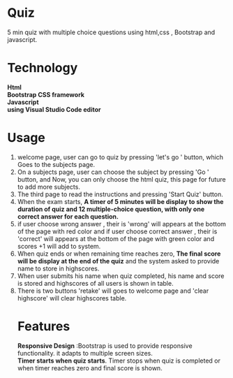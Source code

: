 # Quiz
5 min quiz with multiple choice questions using html,css , Bootstrap and  javascript.

# Technology
<b>
Html <br>
Bootstrap  CSS framework <br>
Javascript <br>
using Visual Studio Code editor
</b>

# Usage
<ol> 
<li> welcome page, user can go to quiz by pressing 'let's go ' button, which Goes to the subjects page.
 <li> On a subjects page, user can choose the subject by pressing 'Go ' button,  and Now, you can only choose the html quiz, this page for future to add more subjects.</li>
 <li> The third page to read the instructions and pressing 'Start Quiz' button.</li>
 <li> When the exam starts, <b>A timer of 5 minutes will be display to show the duration of quiz and  12 multiple-choice question, with only one correct answer for each question.</b></li>
<li> if user choose  wrong answer , their is 'wrong' will appears at the bottom of the page with red color 
and if user choose  correct answer , their is 'correct' will appears at the bottom of the page with green color and scores +1 will add to system.</li>
<li> When quiz ends or when remaining time reaches zero, <b> The final score will be display at the end of the quiz</b> and the system asked to provide name to store in highscores.</li>
<li> When user submits his name when quiz completed, his name and score is stored and highscores of all users is shown in table.</li>
<li>There is two buttons 'retake' will goes to welcome page and 'clear highscore' will clear highscores table.</li>

# Features 
<b> Responsive Design</b> :Bootstrap is used to provide responsive functionality. it adapts to multiple screen sizes.<br>
  <b>Timer starts when quiz starts</b>. Timer stops when quiz is completed or when timer reaches zero and final score is shown.
